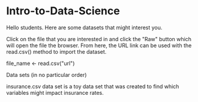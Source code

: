 # Intro-to-Data-Science
Hello students. Here are some datasets that might interest you.

Click on the file that you are interested in and click the "Raw" button which will open the file the browser. From here, the URL link can be used with the read.csv() method to import the dataset.

file_name <- read.csv("url")

Data sets (in no particular order)

insurance.csv data set is a toy data set that was created to find which variables might impact insurance rates.
